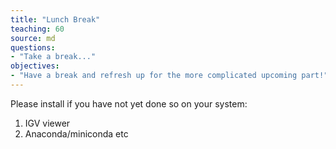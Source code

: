 ```yaml
---
title: "Lunch Break"
teaching: 60
source: md
questions:
- "Take a break..."
objectives:
- "Have a break and refresh up for the more complicated upcoming part!"
---
```


Please install if you have not yet done so on your system:
1. IGV viewer
2. Anaconda/miniconda etc
